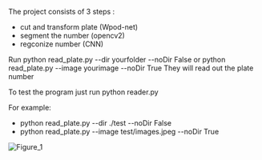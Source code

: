 The project consists of 3 steps :
- cut and transform plate (Wpod-net)
- segment the number (opencv2)
- regconize number (CNN)


Run 
python read_plate.py --dir yourfolder --noDir False <yourimage folder>
or 
python read_plate.py --image yourimage --noDir True
They will read out the plate number

To test the program just run 
  python reader.py
  
For example:
  - python read_plate.py --dir ./test --noDir False
  - python read_plate.py --image test/images.jpeg --noDir True

  
  
  ![Figure_1](https://user-images.githubusercontent.com/56443812/137426501-3303170b-e2ee-4ce9-9490-6d79782cd90c.png)
  
